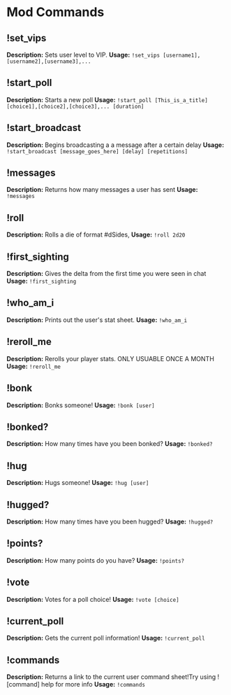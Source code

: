 # Mod Commands

## !set_vips
**Description:** Sets user level to VIP.
**Usage:** `!set_vips [username1],[username2],[username3],...`

## !start_poll
**Description:** Starts a new poll
**Usage:** `!start_poll [This_is_a_title] [choice1],[choice2],[choice3],... [duration]`

## !start_broadcast
**Description:** Begins broadcasting a a message after a certain delay
**Usage:** `!start_broadcast [message_goes_here] [delay] [repetitions]`

## !messages
**Description:** Returns how many messages a user has sent
**Usage:** `!messages`

## !roll
**Description:** Rolls a die of format #dSides,
**Usage:** `!roll 2d20`

## !first_sighting
**Description:** Gives the delta from the first time you were seen in chat
**Usage:** `!first_sighting`

## !who_am_i
**Description:** Prints out the user's stat sheet.
**Usage:** `!who_am_i`

## !reroll_me
**Description:** Rerolls your player stats. ONLY USUABLE ONCE A MONTH
**Usage:** `!reroll_me`

## !bonk
**Description:** Bonks someone!
**Usage:** `!bonk [user]`

## !bonked?
**Description:** How many times have you been bonked?
**Usage:** `!bonked?`

## !hug
**Description:** Hugs someone!
**Usage:** `!hug [user]`

## !hugged?
**Description:** How many times have you been hugged?
**Usage:** `!hugged?`

## !points?
**Description:** How many points do you have?
**Usage:** `!points?`

## !vote
**Description:** Votes for a poll choice!
**Usage:** `!vote [choice]`

## !current_poll
**Description:** Gets the current poll information!
**Usage:** `!current_poll`

## !commands
**Description:** Returns a link to the current user command sheet!Try using ![command] help for more info
**Usage:** `!commands`


